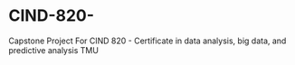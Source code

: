 # CIND-820-
Capstone Project For CIND 820 - Certificate in data analysis, big data, and predictive analysis TMU
